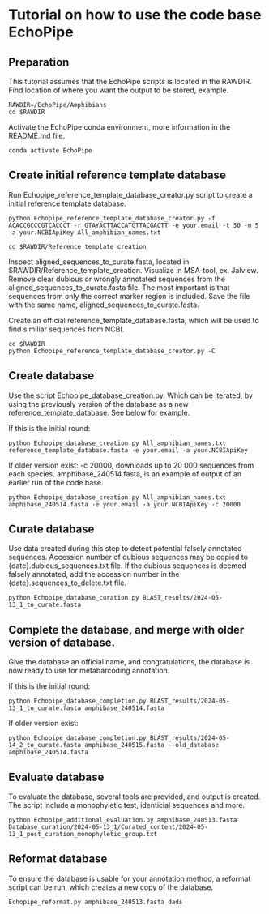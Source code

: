 # Tutorial on how to use the code base EchoPipe

## Preparation
This tutorial assumes that the EchoPipe scripts is located in the RAWDIR.
Find location of where you want the output to be stored, example.

```
RAWDIR=/EchoPipe/Amphibians
cd $RAWDIR
```

Activate the EchoPipe conda environment, more information in the README.md file.

```
conda activate EchoPipe 
```

## Create initial reference template database
Run Echopipe_reference_template_database_creator.py script to create a initial reference template database.

```
python Echopipe_reference_template_database_creator.py -f ACACCGCCCGTCACCCT -r GTAYACTTACCATGTTACGACTT -e your.email -t 50 -m 5 -a your.NCBIApiKey All_amphibian_names.txt

cd $RAWDIR/Reference_template_creation
```

Inspect aligned_sequences_to_curate.fasta, located in $RAWDIR/Reference_template_creation. Visualize in MSA-tool, ex. Jalview. 
Remove clear dubious or wrongly annotated sequences from the aligned_sequences_to_curate.fasta file. The most important is that sequences from only the correct marker region is included.
Save the file with the same name, aligned_sequences_to_curate.fasta.

Create an official reference_template_database.fasta, which will be used to find similiar sequences from NCBI.
```
cd $RAWDIR
python Echopipe_reference_template_database_creator.py -C 
```
## Create database
Use the script Echopipe_database_creation.py. Which can be iterated, by using the previously version of the database as a new reference_template_database. See below for example.

If this is the initial round:
```
python Echopipe_database_creation.py All_amphibian_names.txt reference_template_database.fasta -e your.email -a your.NCBIApiKey
```

If older version exist:
-c 20000, downloads up to 20 000 sequences from each species.
amphibase_240514.fasta, is an example of output of an earlier run of the code base.
```
python Echopipe_database_creation.py All_amphibian_names.txt amphibase_240514.fasta -e your.email -a your.NCBIApiKey -c 20000
```

## Curate database
Use data created during this step to detect potential falsely annotated sequences.
Accession number of dubious sequences may be copied to {date}.dubious_sequences.txt file.
If the dubious sequences is deemed falsely annotated, add the accession number in the {date}.sequences_to_delete.txt file.

```
python Echopipe_database_curation.py BLAST_results/2024-05-13_1_to_curate.fasta
```

## Complete the database, and merge with older version of database. 
Give the database an official name, and congratulations, the database is now ready to use for metabarcoding annotation.

If this is the initial round:
```
python Echopipe_database_completion.py BLAST_results/2024-05-13_1_to_curate.fasta amphibase_240514.fasta 
```
If older version exist:
```
python Echopipe_database_completion.py BLAST_results/2024-05-14_2_to_curate.fasta amphibase_240515.fasta --old_database amphibase_240514.fasta
```
## Evaluate database
To evaluate the database, several tools are provided, and output is created.
The script include a monophyletic test, identicial sequences and more.

```
python Echopipe_additional_evaluation.py amphibase_240513.fasta Database_curation/2024-05-13_1/Curated_content/2024-05-13_1_post_curation_monophyletic_group.txt

```
## Reformat database
To ensure the database is usable for your annotation method, a reformat script can be run, which creates a new copy of the database.
```
Echopipe_reformat.py amphibase_240513.fasta dads 
```
